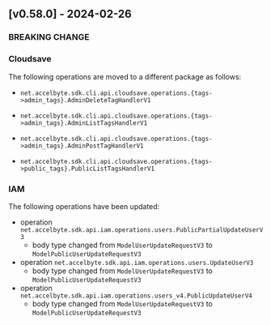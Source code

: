 <a name="v0.58.0"></a>
## [v0.58.0] - 2024-02-26

### BREAKING CHANGE

### Cloudsave
The following operations are moved to a different package as follows:
- `net.accelbyte.sdk.cli.api.cloudsave.operations.{tags->admin_tags}.AdminDeleteTagHandlerV1`
- `net.accelbyte.sdk.cli.api.cloudsave.operations.{tags->admin_tags}.AdminListTagsHandlerV1`
- `net.accelbyte.sdk.cli.api.cloudsave.operations.{tags->admin_tags}.AdminPostTagHandlerV1` 

- `net.accelbyte.sdk.cli.api.cloudsave.operations.{tags->public_tags}.PublicListTagsHandlerV1`

### IAM
The following operations have been updated:
- operation `net.accelbyte.sdk.api.iam.operations.users.PublicPartialUpdateUserV3`
  - body type changed from `ModelUserUpdateRequestV3` to `ModelPublicUserUpdateRequestV3`
- operation `net.accelbyte.sdk.api.iam.operations.users.UpdateUserV3`
  - body type changed from `ModelUserUpdateRequestV3` to `ModelPublicUserUpdateRequestV3`
- operation `net.accelbyte.sdk.api.iam.operations.users_v4.PublicUpdateUserV4`
  - body type changed from `ModelUserUpdateRequestV3` to `ModelPublicUserUpdateRequestV3`
